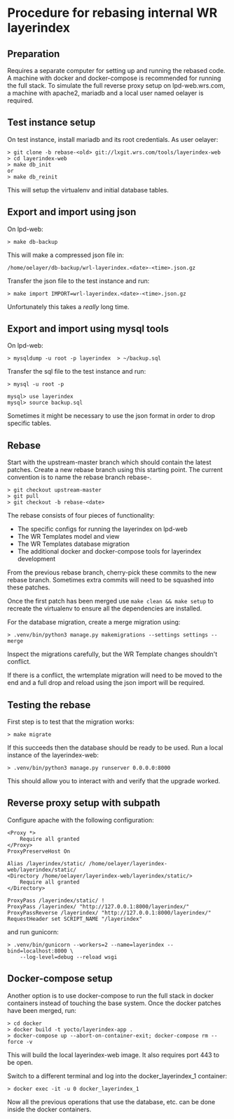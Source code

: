# Procedure for rebasing internal WR layerindex

## Preparation

Requires a separate computer for setting up and running the rebased
code. A machine with docker and docker-compose is recommended for
running the full stack. To simulate the full reverse proxy setup on
lpd-web.wrs.com, a machine with apache2, mariadb and a local user
named oelayer is required.

## Test instance setup

On test instance, install mariadb and its root credentials. As user
oelayer:

    > git clone -b rebase-<old> git://lxgit.wrs.com/tools/layerindex-web
    > cd layerindex-web
    > make db_init
    or
    > make db_reinit

This will setup the virtualenv and initial database tables.

## Export and import using json

On lpd-web:

    > make db-backup

This will make a compressed json file in:

    /home/oelayer/db-backup/wrl-layerindex.<date>-<time>.json.gz

Transfer the json file to the test instance and run:

    > make import IMPORT=wrl-layerindex.<date>-<time>.json.gz

Unfortunately this takes a _really_ long time.

## Export and import using mysql tools

On lpd-web:

    > mysqldump -u root -p layerindex  > ~/backup.sql

Transfer the sql file to the test instance and run:

    > mysql -u root -p

    mysql> use layerindex
    mysql> source backup.sql

Sometimes it might be necessary to use the json format in order to
drop specific tables.

## Rebase

Start with the upstream-master branch which should contain the latest
patches. Create a new rebase branch using this starting point. The
current convention is to name the rebase branch rebase-<date>.

    > git checkout upstream-master
    > git pull
    > git checkout -b rebase-<date>

The rebase consists of four pieces of functionality:

- The specific configs for running the layerindex on lpd-web
- The WR Templates model and view
- The WR Templates database migration
- The additional docker and docker-compose tools for layerindex
  development
  
From the previous rebase branch, cherry-pick these commits to the new
rebase branch. Sometimes extra commits will need to be squashed into
these patches.

Once the first patch has been merged use `make clean && make setup` to
recreate the virtualenv to ensure all the dependencies are installed.

For the database migration, create a merge migration using:

    > .venv/bin/python3 manage.py makemigrations --settings settings --merge

Inspect the migrations carefully, but the WR Template changes
shouldn't conflict.

If there is a conflict, the wrtemplate migration will need to be moved
to the end and a full drop and reload using the json import will be
required.

## Testing the rebase

First step is to test that the migration works:

    > make migrate

If this succeeds then the database should be ready to be used. Run a
local instance of the layerindex-web:

    > .venv/bin/python3 manage.py runserver 0.0.0.0:8000

This should allow you to interact with and verify that the upgrade
worked.

## Reverse proxy setup with subpath

Configure apache with the following configuration:

    <Proxy *>
        Require all granted
    </Proxy>
    ProxyPreserveHost On

    Alias /layerindex/static/ /home/oelayer/layerindex-web/layerindex/static/
    <Directory /home/oelayer/layerindex-web/layerindex/static/>
        Require all granted
    </Directory>

    ProxyPass /layerindex/static/ !
    ProxyPass /layerindex/ "http://127.0.0.1:8000/layerindex/"
    ProxyPassReverse /layerindex/ "http://127.0.0.1:8000/layerindex/"
    RequestHeader set SCRIPT_NAME "/layerindex"

and run gunicorn:

    > .venv/bin/gunicorn --workers=2 --name=layerindex --bind=localhost:8000 \
        --log-level=debug --reload wsgi

## Docker-compose setup

Another option is to use docker-compose to run the full stack in
docker containers instead of touching the base system. Once the docker
patches have been merged, run:

    > cd docker
    > docker build -t yocto/layerindex-app .
    > docker-compose up --abort-on-container-exit; docker-compose rm --force -v

This will build the local layerindex-web image. It also requires port
443 to be open.

Switch to a different terminal and log into the docker_layerindex_1
container:

    > docker exec -it -u 0 docker_layerindex_1

Now all the previous operations that use the database, etc. can be
done inside the docker containers.

